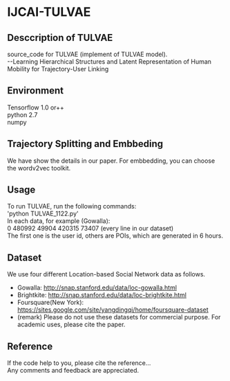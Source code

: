 # IJCAI-TULVAE
## Desccription of TULVAE
source_code for TULVAE (implement of TULVAE model).<br>
--Learning Hierarchical Structures and Latent Representation
of Human Mobility for Trajectory-User Linking
## Environment
Tensorflow 1.0 or++<br> 
python 2.7<br>
numpy
## Trajectory Splitting and Embbeding
We have show the details in our paper. For embbedding, you can choose the wordv2vec toolkit.
## Usage
To run TULVAE, run the following commands:<br>
'python TULVAE_1122.py'<br>
In each data, for example (Gowalla):<br>
0 480992 49904 420315 73407  (every line in our dataset)
<br>The first one is the user id, others are POIs, which are generated in 6 hours.
## Dataset
We use four different Location-based Social Network data as follows. 
* Gowalla: http://snap.stanford.edu/data/loc-gowalla.html
* Brightkite: http://snap.stanford.edu/data/loc-brightkite.html
* Foursquare(New York): https://sites.google.com/site/yangdingqi/home/foursquare-dataset
* (remark) Please do not use these datasets for commercial purpose. For academic uses, please cite the paper.
## Reference
If the code help to you, please cite the reference...
<br>Any comments and feedback are appreciated.
